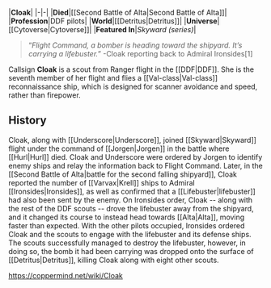 |**Cloak**|
|-|-|
|**Died**|[[Second Battle of Alta\|Second Battle of Alta]]|
|**Profession**|DDF pilots|
|**World**|[[Detritus\|Detritus]]|
|**Universe**|[[Cytoverse\|Cytoverse]]|
|**Featured In**|*Skyward (series)*|

>“*Flight Command, a bomber is heading toward the shipyard. It’s carrying a lifebuster.*”
\-Cloak reporting back to Admiral Ironsides[1]


Callsign **Cloak** is a scout from Ranger flight in the [[DDF\|DDF]]. She is the seventh member of her flight and flies a [[Val-class\|Val-class]] reconnaissance ship, which is designed for scanner avoidance and speed, rather than firepower.

## History
Cloak, along with [[Underscore\|Underscore]], joined [[Skyward\|Skyward]] flight under the command of [[Jorgen\|Jorgen]] in the battle where [[Hurl\|Hurl]] died. Cloak and Underscore were ordered by Jorgen to identify enemy ships and relay the information back to Flight Command.
Later, in the [[Second Battle of Alta\|battle for the second falling shipyard]], Cloak reported the number of [[Varvax\|Krell]] ships to Admiral [[Ironsides\|Ironsides]], as well as confirmed that a [[Lifebuster\|lifebuster]] had also been sent by the enemy. On Ironsides order, Cloak -- along with the rest of the DDF scouts -- drove the lifebuster away from the shipyard, and it changed its course to instead head towards [[Alta\|Alta]], moving faster than expected. With the other pilots occupied, Ironsides ordered Cloak and the scouts to engage with the lifebuster and its defense ships. The scouts successfully managed to destroy the lifebuster, however, in doing so, the bomb it had been carrying was dropped onto the surface of [[Detritus\|Detritus]], killing Cloak along with eight other scouts.



https://coppermind.net/wiki/Cloak